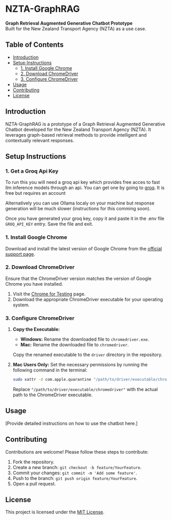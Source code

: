 # NZTA-GraphRAG

**Graph Retrieval Augmented Generative Chatbot Prototype**  
Built for the New Zealand Transport Agency (NZTA) as a use case.

## Table of Contents

- [Introduction](#introduction)
- [Setup Instructions](#setup-instructions)
  - [1. Install Google Chrome](#1-install-google-chrome)
  - [2. Download ChromeDriver](#2-download-chromedriver)
  - [3. Configure ChromeDriver](#3-configure-chromedriver)
- [Usage](#usage)
- [Contributing](#contributing)
- [License](#license)

## Introduction

NZTA-GraphRAG is a prototype of a Graph Retrieval Augmented Generative Chatbot developed for the New Zealand Transport Agency (NZTA). It leverages graph-based retrieval methods to provide intelligent and contextually relevant responses.

## Setup Instructions

### 1. Get a Groq Api Key
To run this you will need a groq api key which provides free acces to fast llm inference models through an api. You can get one by going to [groq](https://console.groq.com/keys). It is free but requires an account

Alternatively you can use Ollama localy on your machine but response generation will be much slower (instructions for this comming soon). 

Once you have generated your groq key, copy it and paste it in the .env file  `GROQ_API_KEY` entry. Save the file and exit. 

### 1. Install Google Chrome

Download and install the latest version of Google Chrome from the [official support page](https://support.google.com/chrome/answer/95346?hl=en&co=GENIE.Platform%3DDesktop).

### 2. Download ChromeDriver

Ensure that the ChromeDriver version matches the version of Google Chrome you have installed.

1. Visit the [Chrome for Testing](https://googlechromelabs.github.io/chrome-for-testing/) page.
2. Download the appropriate ChromeDriver executable for your operating system.

### 3. Configure ChromeDriver

1. **Copy the Executable:**
   
   - **Windows:** Rename the downloaded file to `chromedriver.exe`.
   - **Mac:** Rename the downloaded file to `chromedriver`.

   Copy the renamed executable to the `driver` directory in the repository.

2. **Mac Users Only:** Set the necessary permissions by running the following command in the terminal:

    ```bash
    sudo xattr -d com.apple.quarantine "/path/to/driver/executable/chromedriver"
    ```

    Replace `"/path/to/driver/executable/chromedriver"` with the actual path to the ChromeDriver executable.

## Usage

[Provide detailed instructions on how to use the chatbot here.]

## Contributing

Contributions are welcome! Please follow these steps to contribute:

1. Fork the repository.
2. Create a new branch: `git checkout -b feature/YourFeature`.
3. Commit your changes: `git commit -m 'Add some feature'`.
4. Push to the branch: `git push origin feature/YourFeature`.
5. Open a pull request.

## License

This project is licensed under the [MIT License](LICENSE).

